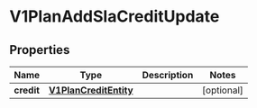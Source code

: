 # V1PlanAddSlaCreditUpdate

## Properties
Name | Type | Description | Notes
------------ | ------------- | ------------- | -------------
**credit** | [**V1PlanCreditEntity**](V1PlanCreditEntity.md) |  |  [optional]
